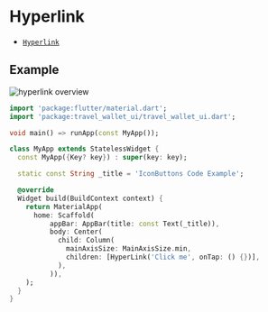 # Hyperlink

- [`Hyperlink`](/docs/core-components/hyperlink)

## Example

![hyperlink overview](/img/docs/core-components/hyperlink/hyperlink-overview.png)

```dart
import 'package:flutter/material.dart';
import 'package:travel_wallet_ui/travel_wallet_ui.dart';

void main() => runApp(const MyApp());

class MyApp extends StatelessWidget {
  const MyApp({Key? key}) : super(key: key);

  static const String _title = 'IconButtons Code Example';

  @override
  Widget build(BuildContext context) {
    return MaterialApp(
      home: Scaffold(
          appBar: AppBar(title: const Text(_title)),
          body: Center(
            child: Column(
              mainAxisSize: MainAxisSize.min,
              children: [HyperLink('Click me', onTap: () {})],
            ),
          )),
    );
  }
}
```
